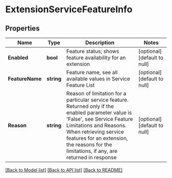 # ExtensionServiceFeatureInfo

## Properties
Name | Type | Description | Notes
------------ | ------------- | ------------- | -------------
**Enabled** | **bool** | Feature status; shows feature availability for an extension | [optional] [default to null]
**FeatureName** | **string** | Feature name, see all available values in Service Feature List | [optional] [default to null]
**Reason** | **string** | Reason of limitation for a particular service feature. Returned only if the enabled parameter value is &#39;False&#39;, see Service Feature Limitations and Reasons. When retrieving service features for an extension, the reasons for the limitations, if any, are returned in response | [optional] [default to null]

[[Back to Model list]](../README.md#documentation-for-models) [[Back to API list]](../README.md#documentation-for-api-endpoints) [[Back to README]](../README.md)


